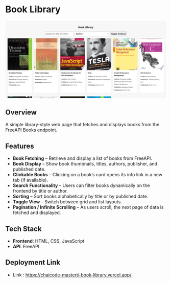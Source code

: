 # Book Library

![Chaicode-Book-Library](Chaicode-Book-Library.png)

## Overview

A simple library-style web page that fetches and displays books from the FreeAPI Books endpoint.

## Features

- **Book Fetching** – Retrieve and display a list of books from FreeAPI.
- **Book Display** – Show book thumbnails, titles, authors, publisher, and published date.
- **Clickable Books** – Clicking on a book’s card opens its info link in a new tab (if available).
- **Search Functionality** – Users can filter books dynamically on the frontend by title or author.
- **Sorting** – Sort books alphabetically by title or by published date.
- **Toggle View** – Switch between grid and list layouts.
- **Pagination / Infinite Scrolling** – As users scroll, the next page of data is fetched and displayed.

## Tech Stack

- **Frontend**: HTML, CSS, JavaScript
- **API**: FreeAPI

## Deployment Link

- Link : https://chaicode-masterji-book-library.vercel.app/
